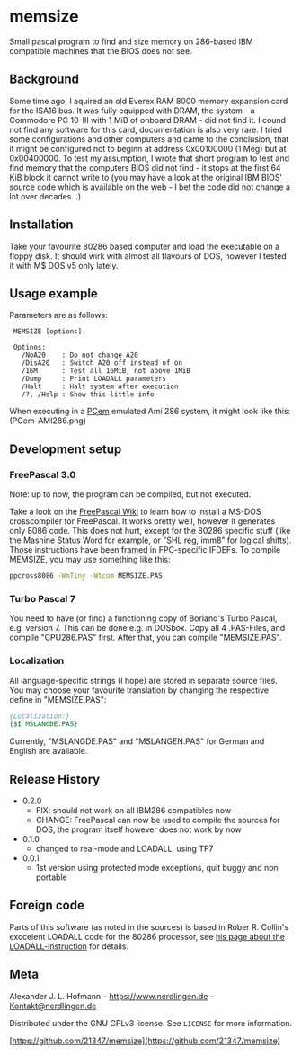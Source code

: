 # memsize
Small pascal program to find and size memory on 286-based IBM compatible machines that the BIOS does not see.

## Background

Some time ago, I aquired an old Everex RAM 8000 memory expansion card for the ISA16 bus. It was fully equipped with DRAM, the system - a Commodore PC 10-III with 1 MiB of onboard DRAM - did not find it. I cound not find any software for this card, documentation is also very rare. I tried some configurations and other computers and came to the conclusion, that it might be configured not to beginn at address 0x00100000 (1 Meg) but at 0x00400000. To test my assumption, I wrote that short program to test and find memory that the computers BIOS did not find - it stops at the first 64 KiB block it cannot write to (you may have a look at the original IBM BIOS' source code which is available on the web - I bet the code did not change a lot over decades...)

## Installation

Take your favourite 80286 based computer and load the executable on a floppy disk. It should wirk with almost all flavours of DOS, however I tested it with M$ DOS v5 only lately.

## Usage example

Parameters are as follows:

```
 MEMSIZE [options]

 Optinos:
   /NoA20    : Do not change A20
   /DisA20   : Switch A20 off instead of on
   /16M      : Test all 16MiB, not above 1MiB
   /Dump     : Print LOADALL parameters
   /Halt     : Halt system after execution
   /?, /Help : Show this little info
```

When executing in a [PCem](https://pcem-emulator.co.uk/) emulated Ami 286 system, it might look like this: (PCem-AMI286.png)

## Development setup

### FreePascal 3.0
Note: up to now, the program can be compiled, but not executed.

Take a look on the [FreePascal Wiki](http://wiki.freepascal.org/DOS) to learn how to install a MS-DOS crosscompiler for FreePascal. It works pretty well, however it generates only 8086 code. This does not hurt, except for the 80286 specific stuff (like the Mashine Status Word for example, or "SHL reg, imm8" for logical shifts). Those instructions have been framed in FPC-specific IFDEFs. To compile MEMSIZE, you may use something like this:

```sh
ppcross8086 -WmTiny -Wtcom MEMSIZE.PAS
```

### Turbo Pascal 7
You need to have (or find) a functioning copy of Borland's Turbo Pascal, e.g. version 7. This can be done e.g. in DOSbox. Copy all 4 .PAS-Files, and compile "CPU286.PAS" first. After that, you can compile "MEMSIZE.PAS".


### Localization
All language-specific strings (I hope) are stored in separate source files. You may choose your favourite translation by changing the respective define in "MEMSIZE.PAS":

```pascal
{Localization:}
{$I MSLANGDE.PAS}
```

Currently, "MSLANGDE.PAS" and "MSLANGEN.PAS" for German and English are available.

## Release History

* 0.2.0
    * FIX: should not work on all IBM286 compatibles now
    * CHANGE: FreePascal can now be used to compile the sources for DOS, the program itself however does not work by now
* 0.1.0
    * changed to real-mode and LOADALL, using TP7
* 0.0.1
    * 1st version using protected mode exceptions, quit buggy and non portable

## Foreign code

Parts of this software (as noted in the sources) is based in Rober R. Collin's exccelent LOADALL code for the 80286 processor, see [his page about the LOADALL-instruction](http://www.rcollins.org/articles/loadall/tspec_a3_doc.html) for details.

## Meta

Alexander J. L. Hofmann – https://www.nerdlingen.de – Kontakt@nerdlingen.de

Distributed under the GNU GPLv3 license. See ``LICENSE`` for more information.

[https://github.com/21347/memsize](https://github.com/21347/memsize)

